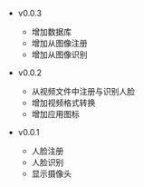 - v0.0.3
  + 增加数据库
  + 增加从图像注册
  + 增加从图像识别

- v0.0.2
  + 从视频文件中注册与识别人脸
  + 增加视频格式转换
  + 增加应用图标

- v0.0.1
  + 人脸注册
  + 人脸识别
  + 显示摄像头
